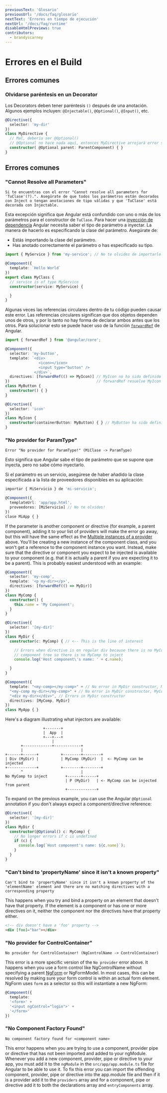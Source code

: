 ```yaml
---
previousText: 'Glosario'
previousUrl: '/docs/faq/glosario'
nextText: 'Errores en tiempo de ejecución'
nextUrl: '/docs/faq/runtime'
disableHtmlPreviews: true
contributors:
  - brandyscarney
---
```


# Errores en el Build

## Errores comunes

### Olvidarse paréntesis en un Decorator

Los Decorators deben tener paréntesis `()` después de una anotación. Algunos ejemplos incluyen: `@Injectable()`, `@Optional()`, `@Input()`, etc.

```typescript
@Directive({
  selector: 'my-dir'
})
class MyDirective {
  // Mal, debería ser @Optional()
  // @Optional no hace nada aquí, entonces MyDirective arrojará error si parent es undefined
  constructor( @Optional parent: ParentComponent) { }
}
```

## Errores comunes

### "Cannot Resolve all Parameters"

```shell
Si te encuentras con el error "Cannot resolve all parameters for 'TuClase'(?).". Asegúrate de que todos los parámetros están decorados con Inject o tengan anotaciones de tipo válidas y que 'TuClase' está decorada con Injectable.
```

Esta excepción significa que Angular está confundido con uno o más de los parámetros para el constructor de `TuClase`. Para hacer una [inyección de dependencia](https://angular.io/docs/ts/latest/guide/dependency-injection.html) Angular necesita saber el tipo de parámetro a inyectar. La manera de hacerlo es especificando la clase del parámetro. Asegúrate de:

- Estás importando la clase del parámetro.
- Has anotado correctamente el parámetro o has especificado su tipo.

```typescript
import { MyService } from 'my-service'; // No te olvides de importarlo!

@Component({
  template: `Hello World`
})
export class MyClass {
  // service is of type MyService
  constructor(service: MyService) {

  }
}
```

Algunas veces las referencias circulares dentro de tu código pueden causar este error. Las referencias circulares significan que dos objetos dependen unos de otros, y por lo tanto no hay forma de declarar ambos antes que los otros. Para solucionar esto se puede hacer uso de la función [`forwardRef`](https://angular.io/docs/ts/latest/api/core/index/forwardRef-function.html) de Angular.

```ts
import { forwardRef } from '@angular/core';

@Component({
  selector: 'my-button',
  template: `<div>
               <icon></icon>
               <input type="button" />
             </div>`,
  directives: [forwardRef(() => MyIcon)] // MyIcon no ha sido definido aún
})                                       // forwardRef resuelve MyIcon cuando se requiera
class MyButton {
  constructor() { }
}

@Directive({
  selector: 'icon'
})
class MyIcon {
  constructor(containerButton: MyButton) { } // MyButton ha sido definido
}
```

### "No provider for ParamType"

```shell
Error "No provider for ParamType!" (MiClase -> ParamType)
```

Esto significa que Angular sabe el tipo de parámetro que se supone que inyecta, pero no sabe cómo inyectarlo.

Si el parámetro es un servicio, asegúrese de haber añadido la clase especificada a la lista de proveedores disponibles en su aplicación:

```typescript
importar { MiServicio } de 'mi-servicio';

@Component({
  templateUrl: 'app/app.html',
  proveedores: [MiServicio] // No te olvides!
})
clase MiApp { }
```

If the parameter is another component or directive (for example, a parent component), adding it to your list of providers will make the error go away, but this will have the same effect as the [Multiple instances of a provider](#multiple_instances) above. You'll be creating a new instance of the component class, and you won't get a reference to the component instance you want. Instead, make sure that the directive or component you expect to be injected is available to your component (e.g. that it is actually a parent if you are expecting it to be a parent). This is probably easiest understood with an example:

```typescript
@Component({
  selector: 'my-comp',
  template: '<p my-dir></p>',
  directives: [forwardRef(() => MyDir)]
})
class MyComp {
  constructor() {
    this.name = 'My Component';
  }
}

@Directive({
  selector: '[my-dir]'
})
class MyDir {
  constructor(c: MyComp) { // <-- This is the line of interest

    // Errors when directive is on regular div because there is no MyComp in the
    // component tree so there is no MyComp to inject
    console.log('Host component\'s name: ' + c.name);

  }
}

@Component({
  template: "<my-comp></my-comp>" + // No error in MyDir constructor, MyComp is parent of MyDir
  "<my-comp my-dir></my-comp>" + // No error in MyDir constructor, MyComp is host of MyDir
  "<div my-dir></div>", // Errors in MyDir constructor
  directives: [MyComp, MyDir]
})
class MyApp { }
```

Here's a diagram illustrating what injectors are available:

                     +-------+
                     |  App  |
                     +---+---+
                         |
           +-------------+------------+
           |                          |
    +------+------+          +--------+--------+
    | Div (MyDir) |          | MyComp (MyDir)  |  <- MyComp can be injected
    +-------------+          +--------+--------+
           ^                          |
    No MyComp to inject        +------+------+
                               | P (MyDir)   | <- MyComp can be injected from parent
                               +-------------+
    

To expand on the previous example, you can use the Angular `@Optional` annotation if you don't always expect a component/directive reference:

```typescript
@Directive({
  selector: '[my-dir]'
})
class MyDir {
  constructor(@Optional() c: MyComp) {
    // No longer errors if c is undefined
    if (c) {
      console.log(`Host component's name: ${c.name}`);
    }
  }
}
```

### "Can't bind to 'propertyName' since it isn't a known property"

```shell
Can't bind to 'propertyName' since it isn't a known property of the 'elementName' element and there are no matching directives with a corresponding property
```

This happens when you try and bind a property on an element that doesn't have that property. If the element is a component or has one or more directives on it, neither the component nor the directives have that property either.

```html
<!-- div doesn't have a 'foo' property -->
<div [foo]="bar"></div>
```

### "No provider for ControlContainer"

```shell
No provider for ControlContainer! (NgControlName -> ControlContainer)
```

This error is a more specific version of the `No provider` error above. It happens when you use a form control like NgControlName without specifying a parent [NgForm](https://angular.io/docs/ts/latest/api/forms/index/NgForm-directive.html) or NgFormModel. In most cases, this can be resolved by making sure your form control is within an actual form element. NgForm uses `form` as a selector so this will instantiate a new NgForm:

```typescript
@Component({
  template:
  '<form>' +
  '<input ngControl="login">' +
  '</form>'
})
```

### "No Component Factory Found"

```shell
No component factory found for <component name>
```

This error happens when you are trying to use a component, provider pipe or directive that has not been imported and added to your ngModule. Whenever you add a new component, provider, pipe or directive to your app, you must add it to the `ngModule` in the `src/app/app.module.ts` file for Angular to be able to use it. To fix this error you can import the offending component, provider, pipe or directive into the app.module file and then if it is a provider add it to the `providers` array and for a component, pipe or directive add it to both the declarations array and `entryComponents` array.